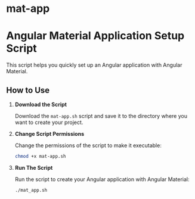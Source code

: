 # mat-app

# Angular Material Application Setup Script

This script helps you quickly set up an Angular application with Angular Material.

## How to Use

1. **Download the Script**

   Download the `mat-app.sh` script and save it to the directory where you want to create your project.


2. **Change Script Permissions**

   Change the permissions of the script to make it executable:

   ```bash
   chmod +x mat-app.sh

   ```

3. **Run The Script**

   Run the script to create your Angular application with Angular Material:

   ```bash
   ./mat_app.sh
   ```
